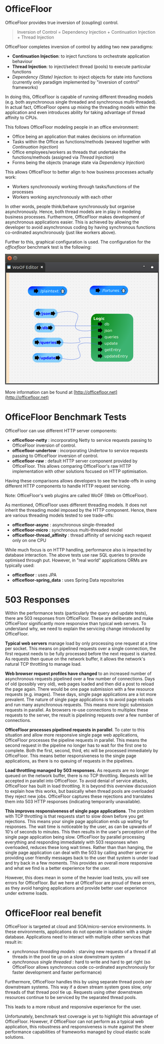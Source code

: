 # OfficeFloor

OfficeFloor provides true inversion of (coupling) control.

> Inversion of Control = Dependency Injection + Continuation Injection + Thread Injection

OfficeFloor completes inversion of control by adding two new paradigms:

* **Continuation Injection**: to inject functions to orchestrate application behaviour
* **Thread Injection**: to inject/select thread (pools) to execute particular functions
* *Dependency (State) Injection*: to inject objects for state into functions (currently only paradigm implemented by "inversion of control" frameworks)
 
In doing this, OfficeFloor is capable of running different threading models (e.g. both asynchronous single threaded and synchronous multi-threaded).  In actual fact, OfficeFloor opens up mixing the threading models within the application and even introduces ability for taking advantage of thread affinity to CPUs.

This follows OfficeFloor modeling people in an office environment:

* Office being an application that makes decisions on information
* Tasks within the Office as functions/methods (weaved together with *Continuation Injection*)
* Office employees/workers as threads that undertake the functions/methods (assigned via *Thread Injection*)
* Forms being the objects (manage state via *Dependency Injection*)

This allows OfficeFloor to better align to how business processes actually work:

* Workers synchronously working through tasks/functions of the processes
* Workers working asynchronously with each other

In other words, people think/behave synchronously but organise asynchronously.  Hence, both thread models are in play in modeling business processes.  Furthermore, OfficeFloor makes development of asynchronous applications easier.  This is achieved by allowing the developer to avoid asynchronous coding by having synchronous functions co-ordinated asynchronously (just like workers above).

Further to this, graphical configuration is used.  The configuration for the *officefloor* benchmark test is the following:

![Graphical Configuration](configuration.png "OfficeFloor graphical configuration")

More information can be found at [http://officefloor.net](http://officefloor.net)


# OfficeFloor Benchmark Tests

OfficeFloor can use different HTTP server components:

* **officefloor-netty** : incorporating Netty to service requests passing to OfficeFloor inversion of control.
* **officefloor-undertow** : incorporating Undertow to service requests passing to OfficeFloor inversion of control.
* **officefloor-raw** : default HTTP server component provided by OfficeFloor.  This allows comparing OfficeFloor's raw HTTP implementation with other solutions focused on HTTP optimisation.

Having these comparisons allows developers to see the trade-offs in using different HTTP components to handle HTTP request servicing.

Note: OfficeFloor's web plugins are called WoOF (Web on OfficeFloor).

As mentioned, OfficeFloor uses different threading models.  It does not inherit the threading model imposed by the HTTP component.  Hence, there are various threading models tested to see trade-offs:

* **officefloor-async** : asynchronous single-threaded
* **officefloor-micro** : synchronous multi-threaded model
* **officefloor-thread_affinity** : thread affinity of servicing each request only on one CPU

While much focus is on HTTP handling, performance also is impacted by database interaction.  The above tests use raw SQL queries to provide optimised through put.  However, in "real world" applications ORMs are typically used:

* **officefloor** : uses JPA
* **officefloor-spring_data** : uses Spring Data repositories


# 503 Responses

 Within the performance tests (particularly the query and update tests), there are 503 responses from OfficeFloor.  These are deliberate and make OfficeFloor significantly more responsive than typical web servers.  To understand why, we need to explain the servicing change introduced by OfficeFloor.
 
 **Typical web servers** manage load by only processing one request at a time per socket.  This means on pipelined requests over a single connection, the first request needs to be fully processed before the next request is started.  As requests then queue on the network buffer, it allows the network's natural TCP throttling to manage load.
 
 **Web browser request profiles have changed** to an increased number of asynchronous requests pipelined over a few number of connections.  Days of old (possibly very old), web pages loaded and then did a post to reload the page again.  There would be one page submission with a few resource requests (e.g. images).  These days, single page applications are a lot more prevalent.  The nature of single page applications is to avoid page reloads and run many asynchronous requests.  This means more logic submission requests in parallel.  As browsers re-use connections to multiplex these requests to the server, the result is pipelining requests over a few number of connections.
 
 **OfficeFloor processes pipelined requests in parallel**.  To cater to this situation and allow more responsive single page web applications, OfficeFloor processes the pipeline requests in parallel.  This means the second request in the pipeline no longer has to wait for the first one to complete.  Both the first, second, third, etc will be processed immediately by OfficeFloor.  This means better responsiveness to the single page applications, as there is no queuing of requests in the pipelines.
 
 **Load throttling managed by 503 responses.**  As requests are no longer queued on the network buffer, there is no TCP throttling.  Requests will be accepted in parallel into OfficeFloor.  To avoid denial of service attacks, OfficeFloor has built in load throttling.  It is beyond this overview discussion to explain how this works, but basically when thread pools are overloaded they reject new jobs.  OfficeFloor captures these rejections and translates them into 503 HTTP responses (indicating temporarily unavailable).
 
 **This improves responsiveness of single page applications**.  The problem with TCP throttling is that requests start to slow down before you get rejections.  This means your single page application ends up waiting for responses.  The wait time is noticeable by the user, as can be upwards of 10's of seconds to minutes.  This then results in the user's perception of the single page application being slow.  OfficeFloor by parallel processing everything and responding immediately with 503 responses when overloaded, reduces these long wait times.  Rather than than hanging, the single page application can deal with the 503 by calling another server or providing user friendly messages back to the user that system is under load and try back in a few moments.  This provides an overall more responsive and what we find is a better experience for the user.
 
 However, this does mean in some of the heavier load tests, you will see errors for OfficeFloor.  But we here at OfficeFloor are proud of these errors, as they avoid hanging applications and provide better user experience under extreme loads.


# OfficeFloor real benefit

OfficeFloor is targeted at cloud and SOA/micro-service environments.   In these environments, applications do not operate in isolation with a single database.  Applications need to interact with multiple other services that result in:

* *synchronous threading models* : starving new requests of a thread if all threads in the pool tie up on a slow downstream system
* *aynchronous single threaded* : hard to write and hard to get right (so OfficeFloor allows synchronous code co-ordinated asynchronously for faster development and faster performance)

Furthermore, OfficeFloor handles this by using separate thread pools per downstream systems.  This way if a down stream system goes slow, only threads of that thread pool tie up.  Requests using other downstream resources continue to be serviced by the separated thread pools.

This leads to a more robust and responsive experience for the user.

Unfortunately, benchmark test coverage is yet to highlight this advantage of OfficeFloor.  However, if OfficeFloor can not perform as a typical web application, this robustness and responsiveness is mute against the sheer performance capabilities of frameworks managed by cloud elastic scale solutions.

